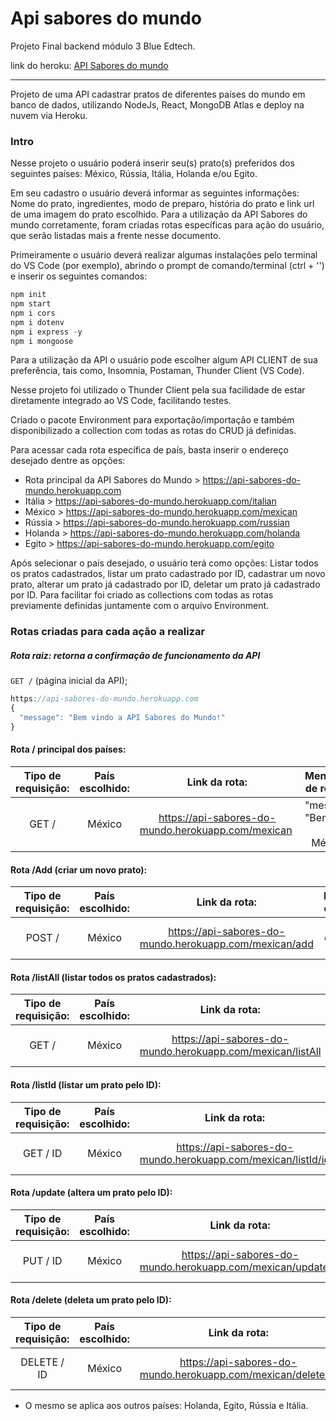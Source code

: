 # Api sabores do mundo

 Projeto Final backend módulo 3 Blue Edtech.

 link do heroku: <a href="https://api-sabores-do-mundo.herokuapp.com/"> API Sabores do mundo</a>

------

Projeto de uma API cadastrar pratos de diferentes países do mundo em banco de dados, utilizando NodeJs, React, MongoDB Atlas e deploy na nuvem via Heroku.

### Intro

Nesse projeto o usuário poderá inserir seu(s) prato(s) preferidos dos seguintes países: México, Rússia, Itália, Holanda e/ou Egito.

Em seu cadastro o usuário deverá informar as seguintes informações: Nome do prato, ingredientes, modo de preparo, história do prato e link url de uma imagem do prato escolhido. Para a utilização da API Sabores do mundo corretamente, foram criadas rotas específicas para ação do usuário, que serão listadas mais a frente nesse documento.

Primeiramente o usuário deverá realizar algumas instalações pelo terminal do VS Code (por exemplo), abrindo o prompt de comando/terminal (ctrl + '') e inserir os seguintes comandos:

```javascript
npm init
npm start
npm i cors
npm i dotenv
npm i express -y
npm i mongoose
```

Para a utilização da API o usuário pode escolher algum API CLIENT de sua preferência, tais como, Insomnia, Postaman, Thunder Client (VS Code).

Nesse projeto foi utilizado o Thunder Client pela sua facilidade de estar diretamente integrado ao VS Code, facilitando testes.

Criado o pacote Environment para exportação/importação e também disponibilizado a collection com todas as rotas do CRUD já definidas.

Para acessar cada rota específica de país, basta inserir o endereço desejado dentre as opções:

- Rota principal da API Sabores do Mundo > <https://api-sabores-do-mundo.herokuapp.com>
- Itália > <https://api-sabores-do-mundo.herokuapp.com/italian>
- México > <https://api-sabores-do-mundo.herokuapp.com/mexican>
- Rússia > <https://api-sabores-do-mundo.herokuapp.com/russian>
- Holanda > <https://api-sabores-do-mundo.herokuapp.com/holanda>
- Egito > <https://api-sabores-do-mundo.herokuapp.com/egito>

Após selecionar o país desejado, o usuário terá como opções: Listar todos os pratos cadastrados, listar um prato cadastrado por ID, cadastrar um novo prato, alterar um prato já cadastrado por ID, deletar um prato já cadastrado por ID. Para facilitar foi criado as collections com todas as rotas previamente definidas juntamente com o arquivo Environment.

### Rotas criadas para cada ação a realizar

##### Rota raiz: retorna a confirmação de funcionamento da API

`GET /` (página inicial da API);

```javascript
https://api-sabores-do-mundo.herokuapp.com
{
  "message": "Bem vindo a API Sabores do Mundo!"
}
```

#### Rota / principal dos países:

| Tipo de requisição: | País escolhido: |                        Link da rota:                         |       Mensagem de retorno:        |
| :-----------------: | :-------------: | :----------------------------------------------------------: | :-------------------------------: |
|        GET /        |     México      | <a> <https://api-sabores-do-mundo.herokuapp.com/mexican> </a> | "message": "Bem vindo ao México!" |

#### Rota /Add (criar um novo prato):

| Tipo de requisição: | País escolhido: |                        Link da rota:                         |   Mensagem de retorno:    |
| :-----------------: | :-------------: | :----------------------------------------------------------: | :-----------------------: |
|       POST /        |     México      | <a> <https://api-sabores-do-mundo.herokuapp.com/mexican/add></a> | Prato criado com sucesso! |

#### Rota /listAll (listar todos os pratos cadastrados):

| Tipo de requisição: | País escolhido: |                        Link da rota:                         |    Mensagem de retorno:    |
| :-----------------: | :-------------: | :----------------------------------------------------------: | :------------------------: |
|        GET /        |     México      | <a> <https://api-sabores-do-mundo.herokuapp.com/mexican/listAll></a> | Retorna a lista dos pratos |

#### Rota /listId (listar um prato pelo ID):

| Tipo de requisição: | País escolhido: |                        Link da rota:                         |  Mensagem de retorno:   |
| :-----------------: | :-------------: | :----------------------------------------------------------: | :---------------------: |
|      GET / ID       |     México      | <a> <https://api-sabores-do-mundo.herokuapp.com/mexican/listId/id></a> | Retorna o prato pelo Id |

#### Rota /update (altera um prato pelo ID):

| Tipo de requisição: | País escolhido: |                        Link da rota:                         |  Mensagem de retorno:  |
| :-----------------: | :-------------: | :----------------------------------------------------------: | :--------------------: |
|      PUT / ID       |     México      | <a> <https://api-sabores-do-mundo.herokuapp.com/mexican/update/id></a> | Altera o prato pelo Id |

#### Rota /delete (deleta um prato pelo ID):

| Tipo de requisição: | País escolhido: |                        Link da rota:                         |  Mensagem de retorno:   |
| :-----------------: | :-------------: | :----------------------------------------------------------: | :---------------------: |
|     DELETE / ID     |     México      | <a> <https://api-sabores-do-mundo.herokuapp.com/mexican/delete/id></a> | Deleta um prato pelo Id |

* O mesmo se aplica aos outros países: Holanda, Egito, Rússia e Itália.



